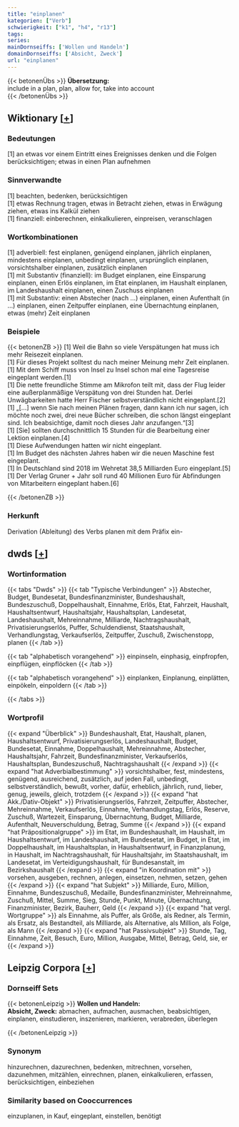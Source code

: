 ```yaml
---
title: "einplanen"
kategorien: ["Verb"]
schwierigkeit: ["k1", "h4", "r13"]
tags:
series:
mainDornseiffs: ['Wollen und Handeln']
domainDornseiffs: ['Absicht, Zweck']
url: "einplanen"
---
```


{{< betonenÜbs >}}
**Übersetzung:**  
include in a plan, plan, allow for, take into account  
{{< /betonenÜbs >}}

## Wiktionary [[+](https://de.wiktionary.org/wiki/einplanen)]

### Bedeutungen
[1] an etwas vor einem Eintritt eines Ereignisses denken und die Folgen berücksichtigen; etwas in einen Plan aufnehmen  

### Sinnverwandte
[1] beachten, bedenken, berücksichtigen  
[1] etwas Rechnung tragen, etwas in Betracht ziehen, etwas in Erwägung ziehen, etwas ins Kalkül ziehen  
[1] finanziell: einberechnen, einkalkulieren, einpreisen, veranschlagen  

### Wortkombinationen
[1] adverbiell: fest einplanen, genügend einplanen, jährlich einplanen, mindestens einplanen, unbedingt einplanen, ursprünglich einplanen, vorsichtshalber einplanen, zusätzlich einplanen  
[1] mit Substantiv (finanziell): im Budget einplanen, eine Einsparung einplanen, einen Erlös einplanen, im Etat einplanen, im Haushalt einplanen, im Landeshaushalt einplanen, einen Zuschuss einplanen  
[1] mit Substantiv: einen Abstecher (nach …) einplanen, einen Aufenthalt (in …) einplanen, einen Zeitpuffer einplanen, eine Übernachtung einplanen, etwas (mehr) Zeit einplanen  

### Beispiele
{{< betonenZB >}}
[1] Weil die Bahn so viele Verspätungen hat muss ich mehr Reisezeit einplanen.  
[1] Für dieses Projekt solltest du nach meiner Meinung mehr Zeit einplanen.  
[1] Mit dem Schiff muss von Insel zu Insel schon mal eine Tagesreise eingeplant werden.[1]  
[1] Die nette freundliche Stimme am Mikrofon teilt mit, dass der Flug leider eine außerplanmäßige Verspätung von drei Stunden hat. Derlei Unwägbarkeiten hatte Herr Fischer selbstverständlich nicht eingeplant.[2]  
[1] „[…] wenn Sie nach meinen Plänen fragen, dann kann ich nur sagen, ich möchte noch zwei, drei neue Bücher schreiben, die schon längst eingeplant sind. Ich beabsichtige, damit noch dieses Jahr anzufangen.“[3]  
[1] [Sie] sollten durchschnittlich 15 Stunden für die Bearbeitung einer Lektion einplanen.[4]  
[1] Diese Aufwendungen hatten wir nicht eingeplant.  
[1] Im Budget des nächsten Jahres haben wir die neuen Maschine fest eingeplant.  
[1] In Deutschland sind 2018 im Wehretat 38,5 Milliarden Euro eingeplant.[5]  
[1] Der Verlag Gruner + Jahr soll rund 40 Millionen Euro für Abfindungen von Mitarbeitern eingeplant haben.[6]  

{{< /betonenZB >}}
### Herkunft
Derivation (Ableitung) des Verbs planen mit dem Präfix ein-  



## dwds [[+](https://www.dwds.de/wb/einplanen)]

### Wortinformation
{{< tabs "Dwds" >}}
{{< tab "Typische Verbindungen" >}}
Abstecher, Budget, Bundesetat, Bundesfinanzminister, Bundeshaushalt, Bundeszuschuß, Doppelhaushalt, Einnahme, Erlös, Etat, Fahrzeit, Haushalt, Haushaltsentwurf, Haushaltsjahr, Haushaltsplan, Landesetat, Landeshaushalt, Mehreinnahme, Milliarde, Nachtragshaushalt, Privatisierungserlös, Puffer, Schuldendienst, Staatshaushalt, Verhandlungstag, Verkaufserlös, Zeitpuffer, Zuschuß, Zwischenstopp, planen
{{< /tab >}}

{{< tab "alphabetisch vorangehend" >}}
einpinseln, einphasig, einpfropfen, einpflügen, einpflöcken
{{< /tab >}}

{{< tab "alphabetisch vorangehend" >}}
einplanken, Einplanung, einplätten, einpökeln, einpoldern
{{< /tab >}}

{{< /tabs >}}

### Wortprofil
{{< expand "Überblick" >}} Bundeshaushalt, Etat, Haushalt, planen, Haushaltsentwurf, Privatisierungserlös, Landeshaushalt, Budget, Bundesetat, Einnahme, Doppelhaushalt, Mehreinnahme, Abstecher, Haushaltsjahr, Fahrzeit, Bundesfinanzminister, Verkaufserlös, Haushaltsplan, Bundeszuschuß, Nachtragshaushalt {{< /expand >}}
{{< expand "hat Adverbialbestimmung" >}} vorsichtshalber, fest, mindestens, genügend, ausreichend, zusätzlich, auf jeden Fall, unbedingt, selbstverständlich, bewußt, vorher, dafür, erheblich, jährlich, rund, lieber, genug, jeweils, gleich, trotzdem {{< /expand >}}
{{< expand "hat Akk./Dativ-Objekt" >}} Privatisierungserlös, Fahrzeit, Zeitpuffer, Abstecher, Mehreinnahme, Verkaufserlös, Einnahme, Verhandlungstag, Erlös, Reserve, Zuschuß, Wartezeit, Einsparung, Übernachtung, Budget, Milliarde, Aufenthalt, Neuverschuldung, Betrag, Summe {{< /expand >}}
{{< expand "hat Präpositionalgruppe" >}} im Etat, im Bundeshaushalt, im Haushalt, im Haushaltsentwurf, im Landeshaushalt, im Bundesetat, im Budget, in Etat, im Doppelhaushalt, im Haushaltsplan, in Haushaltsentwurf, in Finanzplanung, in Haushalt, im Nachtragshaushalt, für Haushaltsjahr, im Staatshaushalt, im Landesetat, im Verteidigungshaushalt, für Bundesanstalt, im Bezirkshaushalt {{< /expand >}}
{{< expand "in Koordination mit" >}} vorsehen, ausgeben, rechnen, anlegen, einsetzen, nehmen, setzen, gehen {{< /expand >}}
{{< expand "hat Subjekt" >}} Milliarde, Euro, Million, Einnahme, Bundeszuschuß, Medaille, Bundesfinanzminister, Mehreinnahme, Zuschuß, Mittel, Summe, Sieg, Stunde, Punkt, Minute, Übernachtung, Finanzminister, Bezirk, Bauherr, Geld {{< /expand >}}
{{< expand "hat vergl. Wortgruppe" >}} als Einnahme, als Puffer, als Größe, als Redner, als Termin, als Ersatz, als Bestandteil, als Milliarde, als Alternative, als Million, als Folge, als Mann {{< /expand >}}
{{< expand "hat Passivsubjekt" >}} Stunde, Tag, Einnahme, Zeit, Besuch, Euro, Million, Ausgabe, Mittel, Betrag, Geld, sie, er {{< /expand >}}

## Leipzig Corpora [[+](https://corpora.uni-leipzig.de/en/res?word=einplanen&corpusId=deu_newscrawl-public_2018)]

### Dornseiff Sets
{{< betonenLeipzig >}}
**Wollen und Handeln:**  
**Absicht, Zweck:** abmachen, aufmachen, ausmachen, beabsichtigen, einplanen, einstudieren, inszenieren, markieren, verabreden, überlegen  

{{< /betonenLeipzig >}}

### Synonym
hinzurechnen, dazurechnen, bedenken, mitrechnen, vorsehen, dazunehmen, mitzählen, einrechnen, planen, einkalkulieren, erfassen, berücksichtigen, einbeziehen


### Similarity based on Cooccurrences
einzuplanen, in Kauf, eingeplant, einstellen, benötigt

